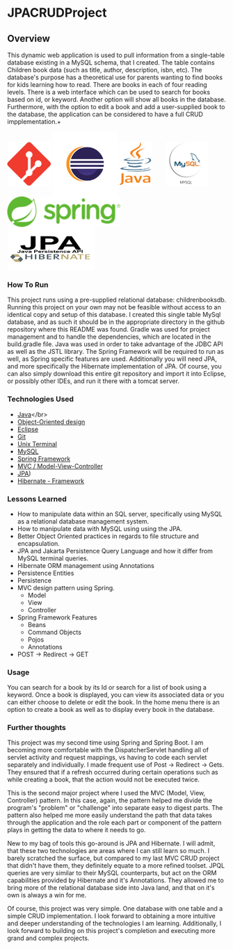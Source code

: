 # JPACRUDProject

## Overview
This dynamic web application is used to pull information from a single-table database existing in a MySQL schema, that I created. The table contains Children book data (such as title, author, description, isbn, etc). The database's purpose has a theoretical use for parents wanting to find books for kids learning how to read. There are books in each of four reading levels. There is a web interface which can be used to search for books based on id, or keyword. Another option will show all books in the database. Furthermore, with the option to edit a book and add a user-supplied book to the database, the application can be considered to have a full CRUD impplementation.+  </br>


<p float="left">
<img src="ChildrenBookApp/src/main/webapp/pictures/git-logo.png" alt ="git" width="100" height="100" align="center"/>
<img src="ChildrenBookApp/src/main/webapp/pictures/eclipse-logo.png" alt = "eclipse" width="150" height="150" align="center"/>
<img src="ChildrenBookApp/src/main/webapp/pictures/java-logo.png" alt = "eclipse" width="75" height="100" style="margin-right: 25px" align="center"/>
<img src="ChildrenBookApp/src/main/webapp/pictures/mySQL-logo.png" alt = "MySQL" width="100" height="100" style="margin-right: 25px" align="center"/>
</br>
<img src="ChildrenBookApp/src/main/webapp/pictures/spring-logo.png" alt = "Spring MVC" width="260" height="70" style="margin-right: 25px" align="center"/>
<img src="ChildrenBookApp/src/main/webapp/pictures/jpa200.png" alt = "JPA and Hibernate" width="200" height="100" style="margin-right: 25px" align="center"/>

</p>

### How To Run

This project runs using a pre-supplied relational database: childrenbooksdb. Running this project on your own may not be feasible without access to an identical copy and setup of this database. I created this single table MySql database, and as such it should be in the appropriate directory in the github repository where this README was found. Gradle was used for project management and to handle the dependencies, which are located in the build.gradle file. Java was used in order to take advantage of the JDBC API as well as the JSTL library. The Spring Framework will be required to run as well, as Spring specific features are used. Additionally you will need JPA, and more specifically the Hibernate implementation of JPA. Of course, you can also simply download this entire git repository and import it into Eclipse, or possibly other IDEs, and run it there with a tomcat server.

### Technologies Used
* [Java](https://en.wikipedia.org/wiki/Java_)</br>
* [Object-Oriented design](https://stackabuse.com/object-oriented-design-principles-in-java)</br>
* [Eclipse](https://www.eclipse.org/ide/)</br>
* [Git](https://git-scm.com/)</br>
* [Unix Terminal](https://en.wikipedia.org/wiki/Unix_shell)</br>
* [MySQL](https://www.mysql.com/)</br>
* [Spring Framework](https://en.wikipedia.org/wiki/Spring_Framework#Spring_Boot)<br>
* [MVC / Model-View-Controller](https://en.wikipedia.org/wiki/Model%E2%80%93view%E2%80%93controller)<br>
* [JPA](https://en.wikipedia.org/wiki/Jakarta_Persistence))<br>
* [Hibernate - Framework](https://en.wikipedia.org/wiki/Hibernate_(framework))<br>

### Lessons Learned
* How to manipulate data within an SQL server, specifically using MySQL as a relational database management system.
* How to manipulate data with MySQL using using the JPA.
* Better Object Oriented practices in regards to file structure and encapsulation.
* JPA and Jakarta Persistence Query Language and how it differ from MySQL terminal queries.
* Hibernate ORM management using Annotations
* Persistence Entities
* Persistence
* MVC design pattern using Spring.
    * Model
    * View
    * Controller
* Spring Framework Features
    * Beans
    * Command Objects
    * Pojos
    * Annotations
* POST -> Redirect -> GET

### Usage
You can search for a book by its Id or search for a list of book using a keyword. Once a book is displayed, you can view its associated data or you can either choose to delete or edit the book. In the home menu there is an option to create a book as well as to display every book in the database.

### Further thoughts
This project was my second time using Spring and Spring Boot. I am becoming more comfortable with the DispatcherServlet handling all of servlet activity and request mappings, vs having to code each servlet separately and individually. I made frequent use of Post -> Redirect -> Gets. They ensured that if a refresh occurred during certain operations such as while creating a book, that the action would not be executed twice.

This is the second major project where I used the MVC (Model, View, Controller)  pattern. In this case, again, the pattern helped me divide the program's "problem"
or "challenge" into separate easy to digest parts. The pattern also helped me more easily understand the path that data takes through the application and the role each part or component of the pattern plays in getting the data to where it needs to go.

New to my bag of tools this go-around is JPA and Hibernate. I will admit, that these two technologies are areas where I can still learn so much. I barely scratched the surface, but compared to my last MVC CRUD project that didn't have them, they definitely equate to a more refined toolset. JPQL queries are very similar to their MySQL counterparts, but act on the ORM capabilities provided by Hibernate and it's Annotations. They allowed me to bring more of the relational database side into Java land, and that on it's own is always a win for me.

Of course, this project was very simple. One database with one table and a simple CRUD implementation. I look forward to obtaining a more intuitive and deeper understanding of the technologies I am learning. Additionally, I look forward to building on this project's completion and executing more grand and complex projects.
